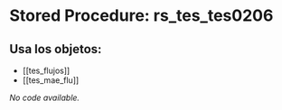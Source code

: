 # Stored Procedure: rs_tes_tes0206

## Usa los objetos:
- [[tes_flujos]]
- [[tes_mae_flu]]

*No code available.*
